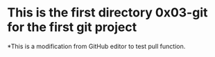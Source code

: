 # This is the first directory 0x03-git for the first git project
*This is a modification from GitHub editor to test pull function.
